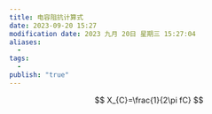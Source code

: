 ```yaml
---
title: 电容阻抗计算式
date: 2023-09-20 15:27
modification date: 2023 九月 20日 星期三 15:27:04
aliases:
  - 
tags:
  - 
publish: "true"
---
```


$$
X_{C}=\frac{1}{2\pi fC}
$$